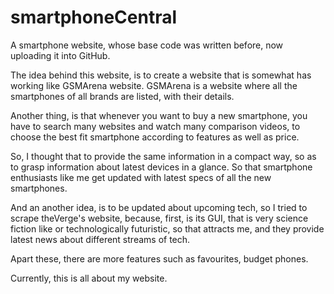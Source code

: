 # smartphoneCentral

A smartphone website, whose base code was written before, now uploading it into GitHub.

The idea behind this website, is to create a website that is somewhat has working like GSMArena website. GSMArena is a website where all the smartphones of all brands are listed, with their details.

Another thing, is that whenever you want to buy a new smartphone, you have to search many websites and watch many comparison videos, to choose the best fit smartphone according to features as well as price.

So, I thought that to provide the same information in a compact way, so as to grasp information about latest devices in a glance. So that smartphone enthusiasts like me get updated with latest specs of all the new smartphones.

And an another idea, is to be updated about upcoming tech, so I tried to scrape theVerge's website, because, first, is its GUI, that is very science fiction like or technologically futuristic, so that attracts me, and they provide latest news about different streams of tech.

Apart these, there are more features such as favourites, budget phones.

Currently, this is all about my website.
